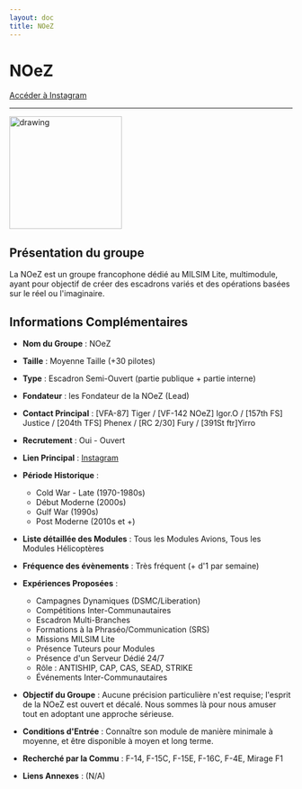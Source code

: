 ```yaml
---
layout: doc
title: NOeZ
---
```


# NOeZ

[Accéder à Instagram](https://instagram.com/dcs_world_noescapezone?igshid=bpl8wo0yjjt8)

---
<img src="https://www.notion.so/image/https%3A%2F%2Fprod-fillout-oregon-s3.s3.us-west-2.amazonaws.com%2Forgid-44212%2Fflowpublicid-nhX7NPcktCus%2F208a7b1e-0ce8-4583-91eb-87b4910ba4a0-E3gtiPPv4IWTde7w26yA4aEwCG6mB1o7Kb9CmL6NbKoP5sdfAotYiBwHpWEx9d4M5F3OhZcHsLglV71bp9AZbOyIa65Wd5m4O1N1%2FNOeZ.png?id=9f7921e5-7d38-45d6-9f25-7a75b0e731f5&table=block&spaceId=9b56e4a6-f62a-4da2-8df7-f1b261e8ca6d&width=2000&userId=8bc0c44b-ad57-476a-ade1-0d5a75b79592&cache=v2" alt="drawing" width="200"/>

## Présentation du groupe

La NOeZ est un groupe francophone dédié au MILSIM Lite, multimodule, ayant pour objectif de créer des escadrons variés et des opérations basées sur le réel ou l'imaginaire.

## Informations Complémentaires

- **Nom du Groupe** : NOeZ
- **Taille** : Moyenne Taille (+30 pilotes)
- **Type** : Escadron Semi-Ouvert (partie publique + partie interne)
- **Fondateur** : les Fondateur de la NOeZ (Lead)
- **Contact Principal** : [VFA-87] Tiger / [VF-142 NOeZ] Igor.O / [157th FS] Justice / [204th TFS] Phenex / [RC 2/30] Fury / [391St ftr]Yirro
- **Recrutement** : Oui - Ouvert
- **Lien Principal** : [Instagram](https://instagram.com/dcs_world_noescapezone?igshid=bpl8wo0yjjt8)
- **Période Historique** :
  - Cold War - Late (1970-1980s)
  - Début Moderne (2000s)
  - Gulf War (1990s)
  - Post Moderne (2010s et +)

- **Liste détaillée des Modules** : Tous les Modules Avions, Tous les Modules Hélicoptères

- **Fréquence des évènements** : Très fréquent (+ d'1 par semaine)

- **Expériences Proposées** :
  - Campagnes Dynamiques (DSMC/Liberation)
  - Compétitions Inter-Communautaires
  - Escadron Multi-Branches
  - Formations à la Phraséo/Communication (SRS)
  - Missions MILSIM Lite
  - Présence Tuteurs pour Modules
  - Présence d'un Serveur Dédié 24/7
  - Rôle : ANTISHIP, CAP, CAS, SEAD, STRIKE
  - Événements Inter-Communautaires

- **Objectif du Groupe** : Aucune précision particulière n'est requise; l'esprit de la NOeZ est ouvert et décalé. Nous sommes là pour nous amuser tout en adoptant une approche sérieuse.

- **Conditions d'Entrée** : Connaître son module de manière minimale à moyenne, et être disponible à moyen et long terme.

- **Recherché par la Commu** : F-14, F-15C, F-15E, F-16C, F-4E, Mirage F1

- **Liens Annexes** : (N/A)
